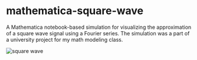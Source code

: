 # mathematica-square-wave
A Mathematica notebook-based simulation for visualizing the approximation of a square wave signal using a Fourier series. The simulation was a part of a university project for my math modeling class.

![square wave](https://github.com/kttmv/mathematica-square-wave-visualization/assets/11395848/e85c9bc3-129a-46d0-bd7e-cb4df930a013)
